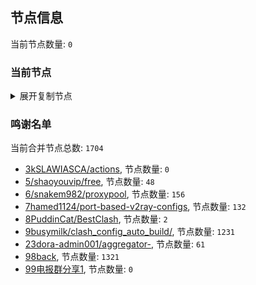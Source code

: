 
## 节点信息
当前节点数量: `0`
### 当前节点
<details>
  <summary>展开复制节点</summary>

    

</details>

### 鸣谢名单
当前合并节点总数: `1704`
- [3kSLAWIASCA/actions](https://github.com/kSLAWIASCA/actions), 节点数量: `0`
- [5/shaoyouvip/free](https://github.com/shaoyouvip/free), 节点数量: `48`
- [6/snakem982/proxypool](https://github.com/snakem982/proxypool), 节点数量: `156`
- [7hamed1124/port-based-v2ray-configs](https://github.com/hamed1124/port-based-v2ray-configs), 节点数量: `132`
- [8PuddinCat/BestClash](https://github.com/PuddinCat/BestClash), 节点数量: `2`
- [9busymilk/clash_config_auto_build/](https://github.com/busymilk/clash_config_auto_build/), 节点数量: `1231`
- [23dora-admin001/aggregator-](https://github.com/dora-admin001/aggregator-), 节点数量: `61`
- [98back](https://github.com/firefoxmmx2/v2rayshare_subcription), 节点数量: `1321`
- [99电报群分享1](https://github.com/cdddbc/getAirport), 节点数量: `0`


